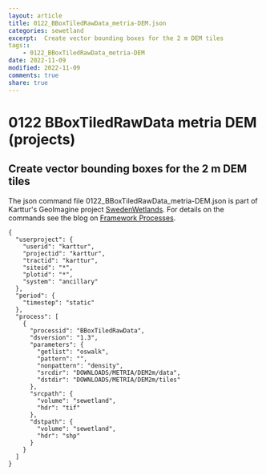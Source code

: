 ```yaml
---
layout: article
title: 0122_BBoxTiledRawData_metria-DEM.json
categories: sewetland
excerpt:  Create vector bounding boxes for the 2 m DEM tiles 
tags:: 
    - 0122_BBoxTiledRawData_metria-DEM
date: 2022-11-09
modified: 2022-11-09
comments: true
share: true
---
```


# 0122 BBoxTiledRawData metria DEM (projects)

##  Create vector bounding boxes for the 2 m DEM tiles 

The json command file <span class='file'>0122_BBoxTiledRawData_metria-DEM.json</span> is part of Karttur's GeoImagine project [<span class='project'>SwedenWetlands</span>](https://karttur.github.io/geoimagine03-proj-wetland-se/index.html). For details on the commands see the blog on [Framework Processes](https://karttur.github.io/geoimagine03-docs-procpack/).

```
{
  "userproject": {
    "userid": "karttur",
    "projectid": "karttur",
    "tractid": "karttur",
    "siteid": "*",
    "plotid": "*",
    "system": "ancillary"
  },
  "period": {
    "timestep": "static"
  },
  "process": [
    {
      "processid": "BBoxTiledRawData",
      "dsversion": "1.3",
      "parameters": {
        "getlist": "oswalk",
        "pattern": "",
        "nonpattern": "density",
        "srcdir": "DOWNLOADS/METRIA/DEM2m/data",
        "dstdir": "DOWNLOADS/METRIA/DEM2m/tiles"
      },
      "srcpath": {
        "volume": "sewetland",
        "hdr": "tif"
      },
      "dstpath": {
        "volume": "sewetland",
        "hdr": "shp"
      }
    }
  ]
}
```
